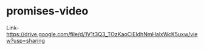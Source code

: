 # promises-video


Link-https://drive.google.com/file/d/1V1t3Q3_TOzKaoCiEldhNmHalxWcK5uxw/view?usp=sharing
